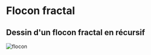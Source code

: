 # Flocon fractal

## Dessin d'un flocon fractal en récursif

![flocon](https://user-images.githubusercontent.com/61507640/159985153-488c3ae5-f8dc-450b-9de6-aac1cacd3cf9.JPG)
